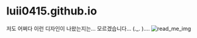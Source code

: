 # luii0415.github.io

저도 어쩌다 이런 디자인이 나왔는지는... 모르겠습니다... (._. )....
![read_me_img](https://github.com/luii0415/luii0415.github.io/assets/65552634/f42fdd0c-9aa6-4362-bb57-bd6ffbd47ae5)

